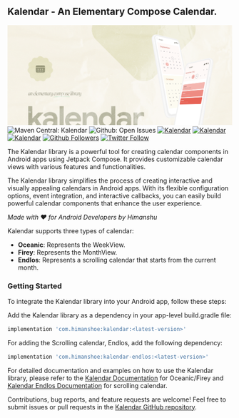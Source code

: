 ## Kalendar - An Elementary Compose Calendar.

![Kalendar](img/banner.png)
![Maven Central: Kalendar](https://img.shields.io/maven-central/v/com.himanshoe/kalendar-endlos?color=f4c430&label=Maven%20Central%20%3A%20Kalendar)
![Github: Open Issues](https://img.shields.io/github/issues-raw/hi-manshu/kalendar?color=7E8EFB&label=Kalendar%3A%20Open%20Issues)
[![Kalendar](https://img.shields.io/badge/Kotlin%20Weekly-%23286-orange)](https://mailchi.mp/kotlinweekly/kotlin-weekly-286)
[![Kalendar](https://img.shields.io/badge/Android%20Weekly-%23533-Pink)](https://androidweekly.net/issues/issue-533)
[![Kalendar](https://img.shields.io/badge/Canopas%20Engineering-%2372-blue)](https://blog.canopas.com/android-stack-weekly-issue-72-20658bea40a2)
[![Github Followers](https://img.shields.io/github/followers/hi-manshu?label=Follow&style=social)](https://github.com/hi-manshu)
[![Twitter Follow](https://img.shields.io/twitter/follow/hi_man_shoe?label=Follow&style=social)](https://twitter.com/hi_man_shoe)  

The Kalendar library is a powerful tool for creating calendar components in Android apps using
Jetpack Compose. It provides customizable calendar views with various features and functionalities.

The Kalendar library simplifies the process of creating interactive and visually appealing calendars
in Android apps. With its flexible configuration options, event integration, and interactive
callbacks, you can easily build powerful calendar components that enhance the user experience.

_Made with ❤️ for Android Developers by Himanshu_

Kalendar supports three types of calendar:

- **Oceanic**: Represents the WeekView.
- **Firey**: Represents the MonthView.
- **Endlos**: Represents a scrolling calendar that starts from the current month.

### Getting Started
To integrate the Kalendar library into your Android app, follow these steps:

Add the Kalendar library as a dependency in your app-level build.gradle file:

```gradle
implementation 'com.himanshoe:kalendar:<latest-version>'
```

For adding the Scrolling calendar, Endlos, add the following dependency:

```gradle
implementation 'com.himanshoe:kalendar-endlos:<latest-version>'
```

For detailed documentation and examples on how to use the Kalendar library, please refer to the [Kalendar Documentation](docs/Kalendar.md) for Oceanic/Firey and [Kalendar Endlos Documentation](docs/KalendarEndlos.md) for scrolling calendar.

Contributions, bug reports, and feature requests are welcome! Feel free to submit issues or pull requests in the [Kalendar GitHub repository](https://github.com/hi-manshu/Kalendar/pulls).


